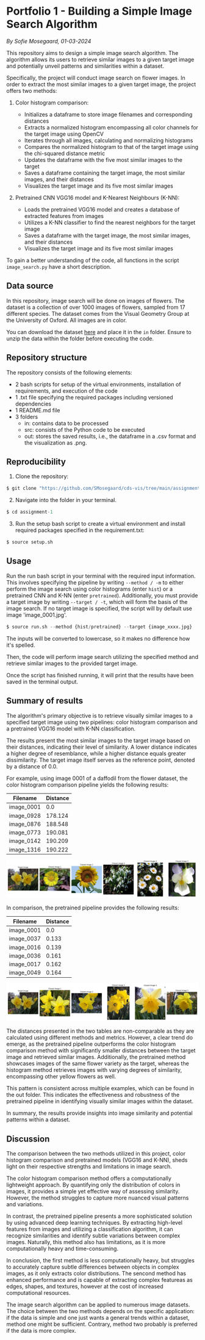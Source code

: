 # Portfolio 1 - Building a Simple Image Search Algorithm
*By Sofie Mosegaard, 01-03-2024*

This repository aims to design a simple image search algorithm. The algorithm allows its users to retrieve similar images to a given target image and potentially unveil patterns and similarities within a dataset.

Specifically, the project will conduct image search on flower images. In order to extract the most similar images to a given target image, the project offers two methods:

1. Color histogram comparison:
    - Initializes a dataframe to store image filenames and corresponding distances
    - Extracts a normalized histogram encompassing all color channels for the target image using OpenCV
    - Iterates through all images, calculating and normalizing histograms
    - Compares the normalized histogram to that of the target image using the chi-squared distance metric
    - Updates the dataframe with the five most similar images to the target
    - Saves a dataframe containing the target image, the most similar images, and their distances
    - Visualizes the target image and its five most similar images

2. Pretrained CNN VGG16 model and K-Nearest Neighbours (K-NN):
    - Loads the pretrained VGG16 model and creates a database of extracted features from images
    - Utilizes a K-NN classifier to find the nearest neighbors for the target image
    - Saves a dataframe with the target image, the most similar images, and their distances
    - Visualizes the target image and its five most similar images

To gain a better understanding of the code, all functions in the script ```image_search.py``` have a short description.

## Data source

In this repository, image search will be done on images of flowers. The dataset is a collection of over 1000 images of flowers, sampled from 17 different species. The dataset comes from the Visual Geometry Group at the University of Oxford. All images are in color.

You can download the dataset [here](https://www.robots.ox.ac.uk/~vgg/data/flowers/17/) and place it in the ```in``` folder. Ensure to unzip the data within the folder before executing the code.

## Repository structure

The repository consists of the following elements:

- 2 bash scripts for setup of the virtual environments, installation of requirements, and execution of the code
- 1 .txt file specifying the required packages including versioned dependencies
- 1 README.md file
- 3 folders
    - in: contains data to be processed
    - src: consists of the Python code to be executed
    - out: stores the saved results, i.e., the dataframe in a .csv format and the visualization as .png.

## Reproducibility 

1.   Clone the repository:
```python
$ git clone "https://github.com/SMosegaard/cds-vis/tree/main/assignments/assignment-1"
```
2.  Navigate into the folder in your terminal.
```python
$ cd assignment-1
```
3.  Run the setup bash script to create a virtual environment and install required packages specified in the requirement.txt:
```python
$ source setup.sh
```

## Usage

Run the run bash script in your terminal with the required input information. This involves specifying the pipeline by writing ```--method / -m``` to either perform the image search using color histograms (enter ```hist```) or a pretrained CNN and K-NN (enter ```pretrained```). Additionally, you must provide a target image by writing ```--target / -t```, which will form the basis of the image search. If no target image is specified, the script will by default use image 'image_0001.jpg'.

```python
$ source run.sh --method {hist/pretrained} --target {image_xxxx.jpg}
```
The inputs will be converted to lowercase, so it makes no difference how it's spelled.

Then, the code will perform image search utilizing the specified method and retrieve similar images to the provided target image.

Once the script has finished running, it will print that the results have been saved in the terminal output.

## Summary of results

The algorithm's primary objective is to retrieve visually similar images to a specified target image using two pipelines: color histogram comparison and a pretrained VGG16 model with K-NN classification.
 
The results present the most similar images to the target image based on their distances, indicating their level of similarity. A lower distance indicates a higher degree of resemblance, while a higher distance equals greater dissimilarity. The target image itself serves as the reference point, denoted by a distance of 0.0.

For example, using image 0001 of a daffodil from the flower dataset, the color histogram comparison pipeline yields the following results:

|Filename|Distance
|---|---|
|image_0001|0.0|
|image_0928|178.124|
|image_0876|188.548|
|image_0773|190.081|
|image_0142|190.209|
|image_1316|190.222|

![Visualisation of results for the pretrained pipeline](https://github.com/SMosegaard/cds-vis/blob/main/assignments/assignment-1/out/target_closest_0001_hist.png)

In comparison, the pretrained pipeline provides the following results:

|Filename|Distance
|---|---|
|image_0001|0.0|
|image_0037|0.133|
|image_0016|0.139|
|image_0036|0.161|
|image_0017|0.162|
|image_0049|0.164|

![Visualisation of results for the pretrained pipeline](https://github.com/SMosegaard/cds-vis/blob/main/assignments/assignment-1/out/target_closest_0001_pretrained.png)

The distances presented in the two tables are non-comparable as they are calculated using different methods and metrics. However, a clear trend do emerge, as the pretrained pipeline outperforms the color histogram comparison method with significantly smaller distances between the target image and retrieved similar images. Additionally, the pretrained method showcases images of the same flower variety as the target, whereas the histogram method retrieves images with varying degrees of similarity, encompassing other yellow flowers as well.

This pattern is consistent across multiple examples, which can be found in the out folder. This indicates the effectiveness and robustness of the pretrained pipeline in identifying visually similar images within the dataset.

In summary, the results provide insights into image similarity and potential patterns within a dataset.

## Discussion

The comparison between the two methods utilized in this project, color histogram comparison and pretrained models (VGG16 and K-NN), sheds light on their respective strengths and limitations in image search.

The color histogram comparison method offers a computationally lightweight approach. By quantifying only the distribution of colors in images, it provides a simple yet effective way of assessing similarity. However, the method struggles to capture more nuanced visual patterns and variations.

In contrast, the pretrained pipeline presents a more sophisticated solution by using advanced deep learning techniques. By extracting high-level features from images and utilizing a classification algorithm, it can recognize similarities and identify subtle variations between complex images. Naturally, this method also has limitations, as it is more computationally heavy and time-consuming.

In conclusion, the first method is less computationally heavy, but struggles to accurately capture subtle differences between objects in complex images, as it only extracts color distributions. The sencond method has enhanced performance and is capable of extracting complex featureas as edges, shapes, and textures, however at the cost of increased computational resources.

The image search algorithm can be applied to numerous image datasets. The choice between the two methods depends on the specific application: if the data is simple and one just wants a general trends within a dataset, method one might be sufficient. Contrary, method two probably is preferred if the data is more complex.